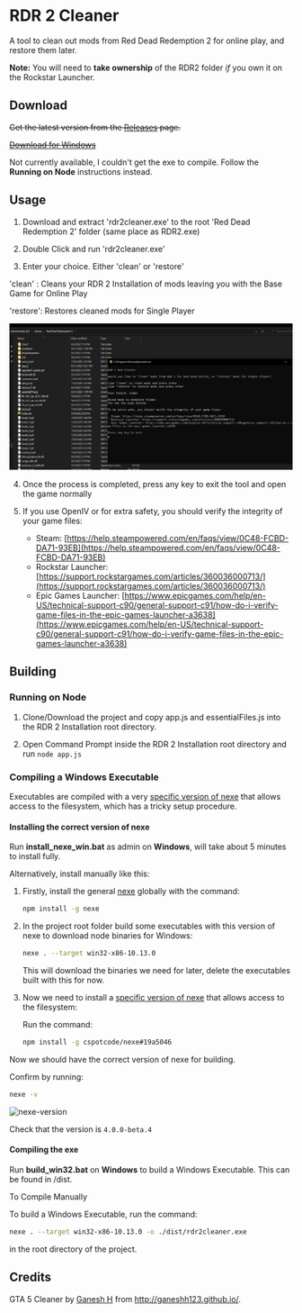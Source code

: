 # RDR 2 Cleaner
A tool to clean out mods from Red Dead Redemption 2 for online play, and restore them later.

**Note:** You will need to **take ownership** of the RDR2 folder *if* you own it on the Rockstar Launcher.

## Download

~~Get the latest version from the [Releases](https://github.com/VictorGamer072YT/rdr2-cleaner/releases/latest) page.~~

~~[Download for Windows](https://github.com/ganeshh123/rdr2-VictorGamer072YT/releases/download/1.0.0/rdr2cleaner_1.0.0.zip)~~

Not currently available, I couldn't get the exe to compile. Follow the **Running on Node** instructions instead. 

## Usage
1. Download and extract 'rdr2cleaner.exe' to the root 'Red Dead Redemption 2' folder (same place as RDR2.exe)

2. Double Click and run 'rdr2cleaner.exe'

3. Enter your choice. Either 'clean' or 'restore'

  'clean' : Cleans your RDR 2 Installation of mods leaving you with the Base Game for Online Play
  
  'restore': Restores cleaned mods for Single Player

  ![usage_rdr](docs/usage_rdr.png)
  
4. Once the process is completed, press any key to exit the tool and open the game normally

5. If you use OpenIV or for extra safety, you should verify the integrity of your game files:
    - Steam: [https://help.steampowered.com/en/faqs/view/0C48-FCBD-DA71-93EB](https://help.steampowered.com/en/faqs/view/0C48-FCBD-DA71-93EB)
    - Rockstar Launcher: [https://support.rockstargames.com/articles/360036000713/](https://support.rockstargames.com/articles/360036000713/)
    - Epic Games Launcher: [https://www.epicgames.com/help/en-US/technical-support-c90/general-support-c91/how-do-i-verify-game-files-in-the-epic-games-launcher-a3638](https://www.epicgames.com/help/en-US/technical-support-c90/general-support-c91/how-do-i-verify-game-files-in-the-epic-games-launcher-a3638)

## Building
### Running on Node
1. Clone/Download the project and copy app.js and essentialFiles.js into the RDR 2 Installation root directory.

2. Open Command Prompt inside the RDR 2 Installation root directory and run ```node app.js```


### Compiling a Windows Executable
Executables are compiled with a very [specific version of nexe](https://github.com/cspotcode/nexe/tree/fix-vfs) that allows access to the filesystem, which has a tricky setup procedure.

#### Installing the correct version of nexe
Run **install_nexe_win.bat** as admin on **Windows**, will take about 5 minutes to install fully.

Alternatively, install manually like this:

1. Firstly, install the general [nexe](https://www.npmjs.com/package/nexe) globally with the command:

    ```bash
    npm install -g nexe
    ```
2. In the project root folder build some executables with this version of nexe to download node binaries for Windows:

    ```bash
    nexe . --target win32-x86-10.13.0
    ```

    This will download the binaries we need for later, delete the executables built with this for now.

3. Now we need to install a [specific version of nexe](https://github.com/cspotcode/nexe/tree/fix-vfs) that allows access to the filesystem:

    Run the command:

    ```bash
    npm install -g cspotcode/nexe#19a5046
    ```

Now we should have the correct version of nexe for building.

Confirm by running:

```bash
nexe -v
```

![nexe-version](docs/nexe-version.png)

Check that the version is `4.0.0-beta.4`

#### Compiling the exe
Run **build_win32.bat** on **Windows** to build a Windows Executable. This can be found in /dist.

To Compile Manually

To build a Windows Executable, run the command:
```bash
nexe . --target win32-x86-10.13.0 -o ./dist/rdr2cleaner.exe
```
in the root directory of the project.

## Credits
GTA 5 Cleaner by <a href="https://github.com/ganeshh123" title="Ganesh H">Ganesh H</a> from <a href="https://http://ganeshh123.github.io/" title="ganeshh123"> http://ganeshh123.github.io/</a>.
